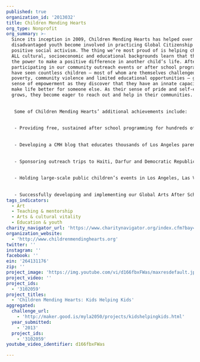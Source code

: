 ```yaml
---
published: true
organization_id: '2013032'
title: Children Mending Hearts
org_type: Nonprofit
org_summary: >-
  Since its inception in 2009, Children Mending Hearts has helped over 12,000
  disadvantaged youth become involved in practicing Global Citizenship and
  positive social activism. The thing we’re most proud of is helping children of
  ALL cultural, socioeconomic and educational backgrounds learn that they have
  the power to make a positive difference in another child’s life. After
  participating in our community outreach events or after school programming, we
  have seen countless children — most of whom are themselves challenged by
  poverty, community violence and limited educational opportunities — gain a
  sense of empowerment as they discover that they have an innate capacity to
  make life better for someone else. As their sense of pride and self-esteem
  grows, they become eager to reach out and help in their communities.
   
   
   Some of Children Mending Hearts’ additional achievements include:
   
   
   - Providing free, sustained after school programming for hundreds of youth living in Los Angeles neighborhoods challenged by drugs, gang violence and poverty;
   
   
   - Developing a CMH blog that educates thousands of Los Angeles parents and youth about volunteerism, Global Citizenship and positive social activism;
   
   
   - Sponsoring outreach trips to Haiti, Darfur and Democratic Republic of Congo, where we provided thousands of children living in crisis with arts and educational workshops, in addition to providing them with basic necessities such as shoes and school supplies;
   
   
   - Holding large-scale public children’s events in Los Angeles, Las Vegas and New York, where hundreds of children learned about the importance of volunteerism and Global Citizenship and participated in projects to help their local communities;
   
   
   - Successfully developing and implementing our Global Arts After School program, including publishing a formal curriculum that teaches middle school-aged youth the importance of acting with empathy and helping people in their own communities as well as the world at large.
tags_indicators:
  - Art
  - Teaching & mentorship
  - Arts & cultural vitality
  - Education & youth
charity_navigator_url: 'https://www.charitynavigator.org/index.cfm?bay=search.profile&ein=264131176'
organization_website:
  - 'http://www.childrenmendinghearts.org'
twitter: ''
instagram: ''
facebook: ''
ein: '264131176'
zip: ''
project_image: 'https://img.youtube.com/vi/d166fbxFWas/maxresdefault.jpg'
project_video: ''
project_ids:
  - '3102059'
project_titles:
  - 'Children Mending Hearts: Kids Helping Kids'
aggregated:
  challenge_url:
    - 'http://maker.good.is/myla2050/projects/kidshelpingkids.html'
  year_submitted:
    - '2013'
  project_ids:
    - '3102059'
youtube_video_identifier: d166fbxFWas

---
```


